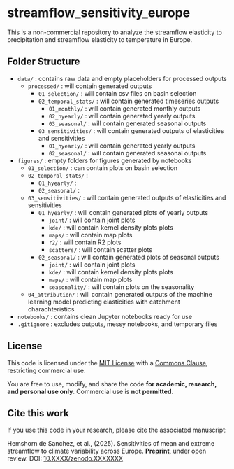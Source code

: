 # streamflow_sensitivity_europe

This is a non-commercial repository to analyze the streamflow elasticity to precipitation and streamflow elasticity to temperature in Europe.

## Folder Structure

- `data/` : contains raw data and empty placeholders for processed outputs
    - `processed/` : will contain generated outputs
        - `01_selection/` : will contain csv files on basin selection
        - `02_temporal_stats/` : will contain generated timeseries outputs
            - `01_monthly/` : will contain generated monthly outputs
            - `02_hyearly/` : will contain generated yearly outputs
            - `03_seasonal/` : will contain generated seasonal outputs
        - `03_sensitivities/` : will contain generated outputs of elasticities and sensitivities
            - `01_hyearly/` : will contain generated yearly outputs
            - `02_seasonal/` : will contain generated seasonal outputs
- `figures/` : empty folders for figures generated by notebooks
    - `01_selection/` : can contain plots on basin selection
    - `02_temporal_stats/` : 
        - `01_hyearly/` : 
        - `02_seasonal/` : 
    - `03_sensitivities/` : will contain generated outputs of elasticities and sensitivities
        - `01_hyearly/` : will contain generated plots of yearly outputs
            - `joint/` : will contain joint plots
            - `kde/` : will contain kernel density plots plots
            - `maps/` : will contain map plots
            - `r2/` : will contain R2 plots
            - `scatters/` : will contain scatter plots
        - `02_seasonal/` : will contain generated plots of seasonal outputs
            - `joint/` : will contain joint plots
            - `kde/` : will contain kernel density plots plots
            - `maps/` : will contain map plots
            - `seasonality/` : will contain plots on the seasonality
    - `04_attribution/` : will contain generated outputs of the machine learning model predicting elasticities with catchment charachteristics
- `notebooks/` : contains clean Jupyter notebooks ready for use
- `.gitignore` : excludes outputs, messy notebooks, and temporary files

## License

This code is licensed under the [MIT License](LICENSE) with a [Commons Clause](https://commonsclause.com/), restricting commercial use.

You are free to use, modify, and share the code **for academic, research, and personal use only**. Commercial use is **not permitted**.

## Cite this work

If you use this code in your research, please cite the associated manuscript:

Hemshorn de Sanchez, et al., (2025). Sensitivities of mean and extreme streamflow to climate variability across Europe. **Preprint**, under open review. DOI: [10.XXXX/zenodo.XXXXXXX](https://doi.org/10.XXXX/zenodo.XXXXXXX)
